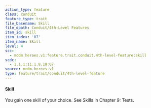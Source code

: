 ```yaml
---
action_type: feature
class: conduit
feature_type: trait
file_basename: Skill
file_dpath: Conduit/4th-Level Features
item_id: skill
item_index: '07'
item_name: Skill
level: 4
scc:
  - mcdm.heroes.v1:feature.trait.conduit.4th-level-feature:skill
scdc:
  - 1.1.1:11.1.8.10:07
source: mcdm.heroes.v1
type: feature/trait/conduit/4th-level-feature
---
```


#### Skill

You gain one skill of your choice. See Skills in Chapter 9: Tests.
